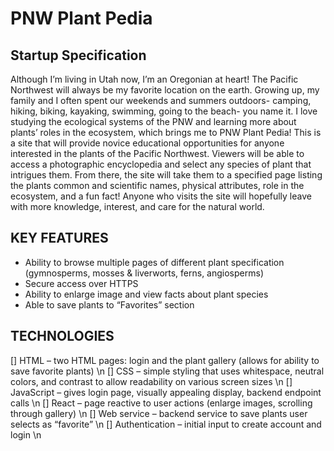 # PNW Plant Pedia
## Startup Specification

Although I’m living in Utah now, I’m an Oregonian at heart! The Pacific Northwest will always be my favorite location on the earth. Growing up, my family and I often spent our weekends and summers outdoors- camping, hiking, biking, kayaking, swimming, going to the beach- you name it. I love studying the ecological systems of the PNW and learning more about plants’ roles in the ecosystem, which brings me to PNW Plant Pedia! This is a site that will provide novice educational opportunities for anyone interested in the plants of the Pacific Northwest. Viewers will be able to access a photographic encyclopedia and select any species of plant that intrigues them. From there, the site will take them to a specified page listing the plants common and scientific names, physical attributes, role in the ecosystem, and a fun fact! Anyone who visits the site will hopefully leave with more knowledge, interest, and care for the natural world.  

## KEY FEATURES 
+ Ability to browse multiple pages of different plant specification (gymnosperms, mosses & liverworts, ferns, angiosperms) 
+ Secure access over HTTPS 
+ Ability to enlarge image and view facts about plant species 
+ Able to save plants to “Favorites” section 

## TECHNOLOGIES
[] HTML – two HTML pages: login and the plant gallery (allows for ability to save favorite plants) \n
[] CSS – simple styling that uses whitespace, neutral colors, and contrast to allow readability on various screen sizes \n
[] JavaScript – gives login page, visually appealing display, backend endpoint calls \n
[] React – page reactive to user actions (enlarge images, scrolling through gallery) \n
[] Web service – backend service to save plants user selects as “favorite” \n
[] Authentication – initial input to create account and login  \n